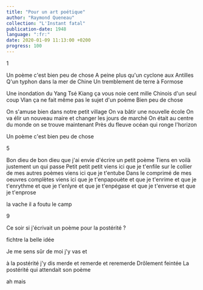 ```yaml
---
title: "Pour un art poétique"
author: "Raymond Queneau"
collection: "L'Instant fatal"
publication-date: 1948
language: ":fr:"
date: 2020-01-09 11:13:00 +0200
progress: 100
---
```

1

Un poème c'est bien peu de chose
A peine plus qu'un cyclone aux Antilles
Q'un typhon dans la mer de Chine
Un tremblement de terre à Formose

Une inondation du Yang Tsé Kiang
ça vous noie cent mille Chinois d'un seul coup
Vlan
ça ne fait même pas le sujet d'un poème
Bien peu de chose

On s'amuse bien dans notre petit village
On va bâtir une nouvelle école
On va élir un nouveau maire et changer les jours de marché
On était au centre du monde on se trouve maintenant
Près du fleuve océan qui ronge l'horizon

Un poème c'est bien peu de chose

5

Bon dieu de bon dieu que j'ai envie d'écrire un petit poème
Tiens en voilà justement un qui passe
Petit petit petit
viens ici que je t'enfile
sur le collier de mes autres poèmes
viens ici que je t'entube
Dans le comprimé de mes oeuvres complètes
viens ici que je t'enpapouète
et que je t'enrime
et que je t'enrythme
et que je t'enlyre
et que je t'enpégase
et que je t'enverse
et que je t'enprose

la vache
il a foutu le camp

9

Ce soir
si j'écrivait un poème
pour la postérité ?

fichtre
la belle idée

Je me sens sûr de moi
j'y vas
et

à
la
postérité
j'y dis merde et remerde
et reremerde
Drôlement feintée
La postérité
qui attendait son poème

ah mais